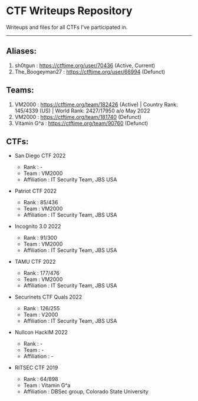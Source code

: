 # CTF Writeups Repository

Writeups and files for all CTFs I've participated in. 

---

## Aliases:
1. sh0tgun			: https://ctftime.org/user/70436 (Active, Current) 
2. The_Boogeyman27	: https://ctftime.org/user/66994 (Defunct)

## Teams:
1. VM2000			: https://ctftime.org/team/182426 (Active) | Country Rank: 145/4339 (US) | World Rank: 2427/17950 a/o May 2022
2. VM2000 			: https://ctftime.org/team/181740 (Defunct)
3. Vitamin G^a 		: https://ctftime.org/team/90760 (Defunct)

## CTFs:
* San Diego CTF 2022
	* Rank 			: -
	* Team 			: VM2000
	* Affiliation	: IT Security Team, JBS USA

* Patriot CTF 2022
	* Rank 			: 85/436
	* Team 			: VM2000
	* Affiliation	: IT Security Team, JBS USA

* Incognito 3.0 2022
	* Rank 			: 91/300
	* Team 			: VM2000
	* Affiliation	: IT Security Team, JBS USA

* TAMU CTF 2022
	* Rank 			: 177/476
	* Team 			: VM2000
	* Affiliation	: IT Security Team, JBS USA

* Securinets CTF Quals 2022
	* Rank 			: 126/255
	* Team 			: V2000
	* Affiliation	: IT Security Team, JBS USA

* Nullcon HackIM 2022
	* Rank 			: -
	* Team 			: -
	* Affiliation	: -

* RITSEC CTF 2019
	* Rank 			: 64/898
	* Team 			: Vitamin G^a
	* Affiliation	: DBSec group, Colorado State University

